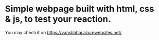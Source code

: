 
# Simple webpage built with html, css & js, to test your reaction.

You may chech it on https://vanshbhai.azurewebsites.net/

